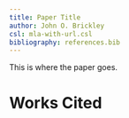 ```yaml
---
title: Paper Title
author: John O. Brickley
csl: mla-with-url.csl
bibliography: references.bib
---
```


This is where the paper goes.

# Works Cited #
